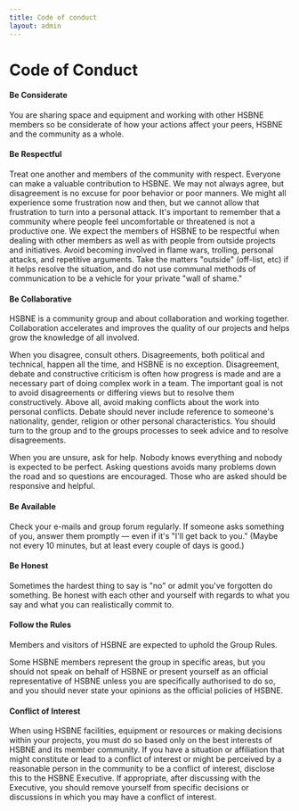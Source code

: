 ```yaml
---
title: Code of conduct
layout: admin
---
```


# Code of Conduct

#### Be Considerate

You are sharing space and equipment and working with other HSBNE members so be considerate of how your actions affect your peers, HSBNE and the community as a whole.

#### Be Respectful

Treat one another and members of the community with respect. Everyone can make a valuable contribution to HSBNE. We may not always agree, but disagreement is no excuse for poor behavior or poor manners. We might all experience some frustration now and then, but we cannot allow that frustration to turn into a personal attack. It's important to remember that a community where people feel uncomfortable or threatened is not a productive one. We expect the members of HSBNE to be respectful when dealing with other members as well as with people from outside projects and initiatives. Avoid becoming involved in flame wars, trolling, personal attacks, and repetitive arguments. Take the matters "outside" (off-list, etc) if it helps resolve the situation, and do not use communal methods of communication to be a vehicle for your private "wall of shame."

#### Be Collaborative

HSBNE is a community group and about collaboration and working together. Collaboration accelerates and improves the quality of our projects and helps grow the knowledge of all involved.

When you disagree, consult others. Disagreements, both political and technical, happen all the time, and HSBNE is no exception. Disagreement, debate and constructive criticism is often how progress is made and are a necessary part of doing complex work in a team. The important goal is not to avoid disagreements or differing views but to resolve them constructively. Above all, avoid making conflicts about the work into personal conflicts. Debate should never include reference to someone's nationality, gender, religion or other personal characteristics. You should turn to the group and to the groups processes to seek advice and to resolve disagreements.

When you are unsure, ask for help. Nobody knows everything and nobody is expected to be perfect. Asking questions avoids many problems down the road and so questions are encouraged. Those who are asked should be responsive and helpful.

#### Be Available

Check your e-mails and group forum regularly. If someone asks something of you, answer them promptly — even if it's "I'll get back to you." (Maybe not every 10 minutes, but at least every couple of days is good.)

#### Be Honest

Sometimes the hardest thing to say is "no" or admit you've forgotten do something. Be honest with each other and yourself with regards to what you say and what you can realistically commit to.

#### Follow the Rules

Members and visitors of HSBNE are expected to uphold the Group Rules.

Some HSBNE members represent the group in specific areas, but you should not speak on behalf of HSBNE or present yourself as an official representative of HSBNE unless you are specifically authorised to do so, and you should never state your opinions as the official policies of HSBNE.

#### Conflict of Interest

When using HSBNE facilities, equipment or resources or making decisions within your projects, you must do so based only on the best interests of HSBNE and its member community. If you have a situation or affiliation that might constitute or lead to a conflict of interest or might be perceived by a reasonable person in the community to be a conflict of interest, disclose this to the HSBNE Executive. If appropriate, after discussing with the Executive, you should remove yourself from specific decisions or discussions in which you may have a conflict of interest.
